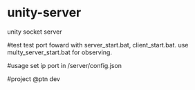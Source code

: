 # unity-server
unity socket server

#test
test port foward with server_start.bat, client_start.bat. 
use multy_server_start.bat for observing.

#usage
set ip port in /server/config.json

#project
@ptn dev
